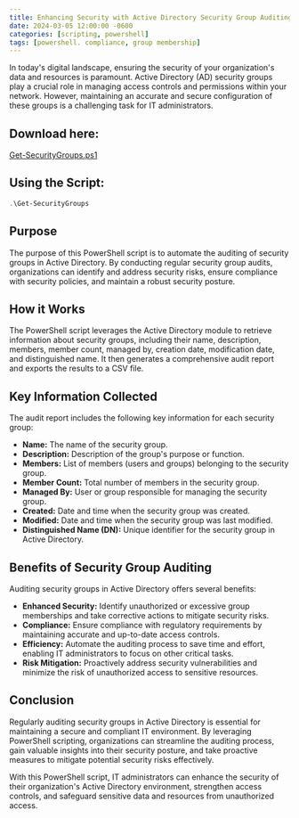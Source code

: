 ```yaml
---
title: Enhancing Security with Active Directory Security Group Auditing
date: 2024-03-05 12:00:00 -0600
categories: [scripting, powershell]
tags: [powershell. compliance, group membership]
---
```


In today's digital landscape, ensuring the security of your organization's data and resources is paramount. Active Directory (AD) security groups play a crucial role in managing access controls and permissions within your network. However, maintaining an accurate and secure configuration of these groups is a challenging task for IT administrators.

## Download here:
[Get-SecurityGroups.ps1](https://github.com/GluttonousSec/Get-SecurityGroups)

## Using the Script:
```powershell
.\Get-SecurityGroups
```

## Purpose
The purpose of this PowerShell script is to automate the auditing of security groups in Active Directory. By conducting regular security group audits, organizations can identify and address security risks, ensure compliance with security policies, and maintain a robust security posture.

## How it Works
The PowerShell script leverages the Active Directory module to retrieve information about security groups, including their name, description, members, member count, managed by, creation date, modification date, and distinguished name. It then generates a comprehensive audit report and exports the results to a CSV file.

## Key Information Collected
The audit report includes the following key information for each security group:
- **Name:** The name of the security group.
- **Description:** Description of the group's purpose or function.
- **Members:** List of members (users and groups) belonging to the security group.
- **Member Count:** Total number of members in the security group.
- **Managed By:** User or group responsible for managing the security group.
- **Created:** Date and time when the security group was created.
- **Modified:** Date and time when the security group was last modified.
- **Distinguished Name (DN):** Unique identifier for the security group in Active Directory.

## Benefits of Security Group Auditing
Auditing security groups in Active Directory offers several benefits:
- **Enhanced Security:** Identify unauthorized or excessive group memberships and take corrective actions to mitigate security risks.
- **Compliance:** Ensure compliance with regulatory requirements by maintaining accurate and up-to-date access controls.
- **Efficiency:** Automate the auditing process to save time and effort, enabling IT administrators to focus on other critical tasks.
- **Risk Mitigation:** Proactively address security vulnerabilities and minimize the risk of unauthorized access to sensitive resources.

## Conclusion
Regularly auditing security groups in Active Directory is essential for maintaining a secure and compliant IT environment. By leveraging PowerShell scripting, organizations can streamline the auditing process, gain valuable insights into their security posture, and take proactive measures to mitigate potential security risks effectively.

With this PowerShell script, IT administrators can enhance the security of their organization's Active Directory environment, strengthen access controls, and safeguard sensitive data and resources from unauthorized access.

